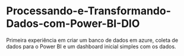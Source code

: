 # Processando-e-Transformando-Dados-com-Power-BI-DIO
Primeira experiência em criar um banco de dados em azure, coleta de dados para o Power BI e um dashboard inicial simples com os dados.
